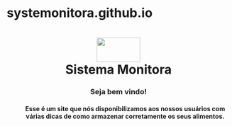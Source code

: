 # systemonitora.github.io

<h1 style="text-align: center;"><img style="display: block; margin-left: auto; margin-right: auto;" src="https://lh3.googleusercontent.com/ByzjikspOzFZrOJLTdZhwDooFT44QMAyzV3JmnnkYXv-gwJLrksqp8E4co3IQNkx_q2O9UjHOZqQat1rpS4G1y4QOqggAlcxBsBZ1VLOZ5SBWPqQ_E7DRJa-EizceAkyh5xYoyRcwyZzTtzndfmbgwgeis0uYfFkzCDrTuX0wVd8OZ0OCtvm21JVbz3mplHUtmZKcpJv2w6rg9m6FA09WKr6w9Oc3w8J5xc_4pIcjVM9RPHlHWNUsftqaIZub7pjsv6hX-whIsnqcX4qqds987DLskAEK1SC4TMztMCvhk9duhjpJr-pD1XdTSbmXLJj8qfK50ejHVY4j8FMidJDaUdcpwkqmW8CQAqI-fC7MeeEVrDpcF3h8vDF85JgYcJdvWHtiKwK4uGR3kUhlW5JvKiOS6cEa4-mfLF2E8hpeWgQiPhWnR4fbSSb8Z7Hy6fqt1kv1WWvF6AsENJB_PWEETYejBXf0OjzqeEJMal9Ym0CVgTbs77VyHOeny4dI4UNnAfU1DcTLFztS8ZdpfltTBpkzcs0N8X8NDrBMXmiX6PEfeSOs2vYmKzQt_DuokgdSXY7dvhfF-QJuShpfi7-m_Ku1gPtI5Q2j4jbTGiszPFsDWXs8sxTFyVgGBSWEcMtktkZFCqQQ8Ovs9nKQB3IOW47ENVpBR0ELMjwA5oY8PQ88A_lcwHfHWqivU9F=w1010-h568-no?authuser=0" alt="" width="98" height="55" />Sistema Monitora</h1>
<h3 style="text-align: center;">Seja bem vindo!</h3>
<h4 style="text-align: center; padding-left: 30px;"><strong>Esse &eacute; um site que n&oacute;s disponibilizamos aos nossos usu&aacute;rios com v&aacute;rias dicas de como armazenar corretamente os seus alimentos.</strong></h4>
